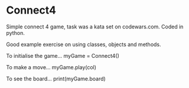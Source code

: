 # Connect4
Simple connect 4 game, task was a kata set on codewars.com. Coded in python.

Good example exercise on using classes, objects and methods.

To initialise the game...
myGame = Connect4()

To make a move...
myGame.play(col)

To see the board...
print(myGame.board)
